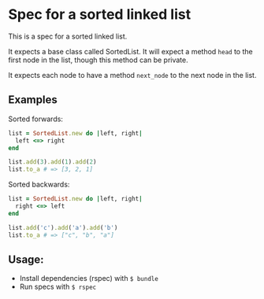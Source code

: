 Spec for a sorted linked list
=============================

This is a spec for a sorted linked list.

It expects a base class called SortedList. It will expect a method `head`
to the first node in the list, though this method can be private.

It expects each node to have a method `next_node` to the next node in the list.

Examples
--------

Sorted forwards:

```ruby
list = SortedList.new do |left, right|
  left <=> right
end

list.add(3).add(1).add(2)
list.to_a # => [3, 2, 1]
```

Sorted backwards:
```ruby
list = SortedList.new do |left, right|
  right <=> left
end

list.add('c').add('a').add('b')
list.to_a # => ["c", "b", "a"]
```

Usage:
------

* Install dependencies (rspec) with `$ bundle`
* Run specs with `$ rspec`
